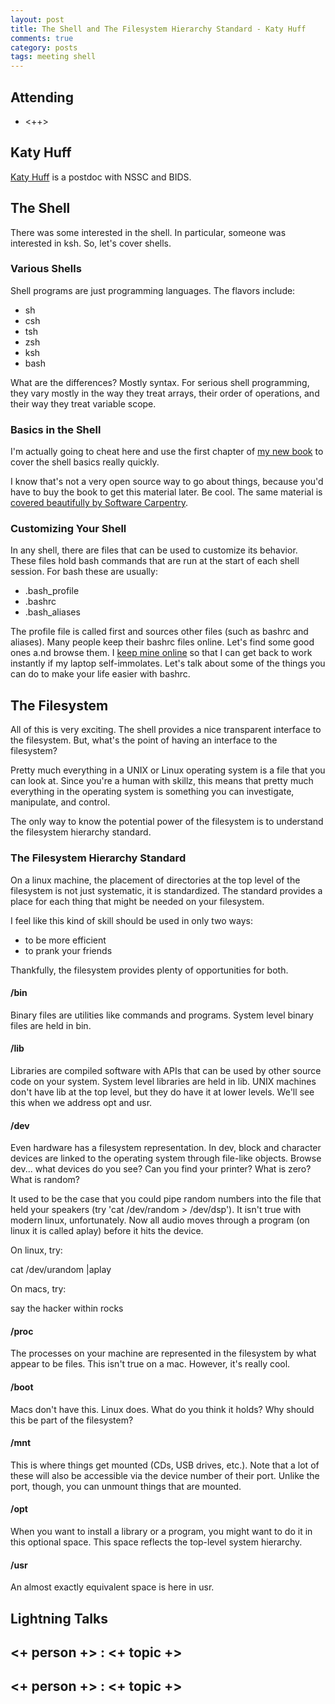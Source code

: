 ```yaml
---
layout: post
title: The Shell and The Filesystem Hierarchy Standard - Katy Huff
comments: true
category: posts
tags: meeting shell
---
```


## Attending

- <++>

## Katy Huff

[Katy Huff](https://kathuff.github.io) is a postdoc with NSSC and BIDS.

## The Shell

There was some interested in the shell. In particular, someone was interested 
in ksh. So, let's cover shells.

### Various Shells

Shell programs are just programming languages. The flavors include:

- sh 
- csh
- tsh
- zsh
- ksh
- bash

What are the differences? Mostly syntax. For serious shell programming, they 
vary mostly in the way they treat arrays, their order of operations, and their 
way they treat variable scope.

### Basics in the Shell

I'm actually going to cheat here and use the first chapter of [my new 
book](https://physics.codes) to cover the shell basics really quickly.

I know that's not a very open source way to go about things, because you'd have 
to buy the book to get this material later. Be cool. The same material is 
[covered beautifully by Software 
Carpentry](http://http://software-carpentry.org/v5/novice/shell/index.html).

### Customizing Your Shell

In any shell, there are files that can be used to customize its behavior. These 
files hold bash commands that are run at the start of each shell session. For 
bash these are usually:

- .bash\_profile
- .bashrc
- .bash\_aliases

The profile file is called first and sources other files (such as bashrc and 
aliases). Many people keep their bashrc files online. Let's find some good ones 
a.nd browse them. I [keep mine
online](https://github.com/katyhuff/tools/tree/master/env) so that I can get
back to work instantly if my laptop self-immolates. Let's talk about some of 
the things you can do to make your life easier with bashrc.

## The Filesystem 

All of this is very exciting. The shell provides a nice transparent interface
to the filesystem. But, what's the point of having an interface to the
filesystem?

Pretty much everything in a UNIX or Linux operating system is a file that you
can look at. Since you're a human with skillz, this means that pretty much
everything in the operating system is something you can investigate,
manipulate, and control.

The only way to know the potential power of the filesystem is to understand the
filesystem hierarchy standard.

### The Filesystem Hierarchy Standard

On a linux machine, the placement of directories at the top level of the
filesystem is not just systematic, it is standardized. The standard provides a 
place for each thing that might be needed on your filesystem. 

I feel like this kind of skill should be used in only two ways:

- to be more efficient
- to prank your friends

Thankfully, the filesystem provides plenty of opportunities for both.

#### /bin

Binary files are utilities like commands and programs. System level binary
files are held in bin.

#### /lib

Libraries are compiled software with APIs that can be used by other source code
on your system. System level libraries are held in lib. UNIX machines don't
have lib at the top level, but they do have it at lower levels. We'll see this
when we address opt and usr.

#### /dev

Even hardware has a filesystem representation. In dev, block and character
devices are linked to the operating system through file-like objects. Browse
dev... what devices do you see? Can you find your printer? What is zero? What is random?

It used to be the case that you could pipe random numbers into the file that 
held your speakers (try 'cat /dev/random > /dev/dsp'). It isn't true with 
modern linux, unfortunately. Now all audio moves through a program (on linux 
it is called aplay) before it hits the device.

On linux, try:

cat /dev/urandom |aplay

On macs, try:

say the hacker within rocks

#### /proc

The processes on your machine are represented in the filesystem by what appear to be files. 
This isn't true on a mac. However, it's really cool.

#### /boot

Macs don't have this. Linux does. What do you think it holds? 
Why should this be part of the filesystem?

#### /mnt

This is where things get mounted (CDs, USB drives, etc.). Note that a lot of 
these will also be accessible via the device number of their port. Unlike the 
port, though, you can unmount things that are mounted.

#### /opt

When you want to install a library or a program, you might want to do it in 
this optional space. This space reflects the top-level system hierarchy.

#### /usr

An almost exactly equivalent space is here in usr. 


## Lightning Talks

## <+ person +> : <+ topic +>

## <+ person +> : <+ topic +>

